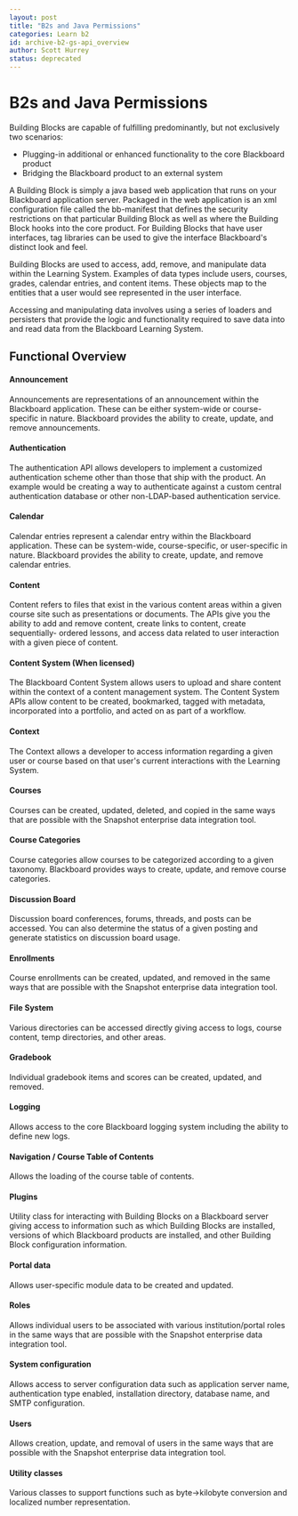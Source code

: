 ```yaml
---
layout: post
title: "B2s and Java Permissions"
categories: Learn b2
id: archive-b2-gs-api_overview
author: Scott Hurrey
status: deprecated
---
```


# B2s and Java Permissions

Building Blocks are capable of fulfilling predominantly, but not exclusively
two scenarios:

- Plugging-in additional or enhanced functionality to the core Blackboard product
- Bridging the Blackboard product to an external system

A Building Block is simply a java based web application that runs on your
Blackboard application server. Packaged in the web application is an xml
configuration file called the bb-manifest that defines the security
restrictions on that particular Building Block as well as where the Building
Block hooks into the core product. For Building Blocks that have user
interfaces, tag libraries can be used to give the interface Blackboard's
distinct look and feel.

Building Blocks are used to access, add, remove, and manipulate data within
the Learning System. Examples of data types include users, courses, grades,
calendar entries, and content items. These objects map to the entities that a
user would see represented in the user interface.

Accessing and manipulating data involves using a series of loaders and
persisters that provide the logic and functionality required to save data into
and read data from the Blackboard Learning System.

## Functional Overview

#### Announcement

Announcements are representations of an announcement within the Blackboard
application. These can be either system-wide or course-specific in nature.
Blackboard provides the ability to create, update, and remove announcements.

#### Authentication

The authentication API allows developers to implement a customized
authentication scheme other than those that ship with the product. An example
would be creating a way to authenticate against a custom central
authentication database or other non-LDAP-based authentication service.

#### Calendar

Calendar entries represent a calendar entry within the Blackboard application.
These can be system-wide, course-specific, or user-specific in nature.
Blackboard provides the ability to create, update, and remove calendar
entries.

#### Content

Content refers to files that exist in the various content areas within a given
course site such as presentations or documents. The APIs give you the ability
to add and remove content, create links to content, create sequentially-
ordered lessons, and access data related to user interaction with a given
piece of content.

#### Content System (When licensed)

The Blackboard Content System allows users to upload and share content within
the context of a content management system. The Content System APIs allow
content to be created, bookmarked, tagged with metadata, incorporated into a
portfolio, and acted on as part of a workflow.

#### Context

The Context allows a developer to access information regarding a given user or
course based on that user's current interactions with the Learning System.

#### Courses

Courses can be created, updated, deleted, and copied in the same ways that are
possible with the Snapshot enterprise data integration tool.

#### Course Categories

Course categories allow courses to be categorized according to a given
taxonomy. Blackboard provides ways to create, update, and remove course
categories.

#### Discussion Board

Discussion board conferences, forums, threads, and posts can be accessed. You
can also determine the status of a given posting and generate statistics on
discussion board usage.

#### Enrollments

Course enrollments can be created, updated, and removed in the same ways that
are possible with the Snapshot enterprise data integration tool.

#### File System

Various directories can be accessed directly giving access to logs, course
content, temp directories, and other areas.

#### Gradebook

Individual gradebook items and scores can be created, updated, and removed.

#### Logging

Allows access to the core Blackboard logging system including the ability to
define new logs.

#### Navigation / Course Table of Contents

Allows the loading of the course table of contents.

#### Plugins

Utility class for interacting with Building Blocks on a Blackboard server
giving access to information such as which Building Blocks are installed,
versions of which Blackboard products are installed, and other Building Block
configuration information.

#### Portal data

Allows user-specific module data to be created and updated.

#### Roles

Allows individual users to be associated with various institution/portal roles
in the same ways that are possible with the Snapshot enterprise data
integration tool.

#### System configuration

Allows access to server configuration data such as application server name,
authentication type enabled, installation directory, database name, and SMTP
configuration.

#### Users

Allows creation, update, and removal of users in the same ways that are
possible with the Snapshot enterprise data integration tool.

#### Utility classes

Various classes to support functions such as byte->kilobyte conversion and
localized number representation.
